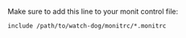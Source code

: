 Make sure to add this line to your monit control file:

    include /path/to/watch-dog/monitrc/*.monitrc
